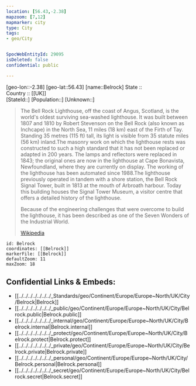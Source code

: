 ```yaml
---
location: [56.43,-2.38] 
mapzoom: [7,12] 
mapmarker: city 
type: City
tags:
- geo/City


SpocWebEntityId: 29095
isDeleted: false
confidential: public

---
```


[geo-lon::-2.38] 
[geo-lat::56.43] 
[name::Belrock] 
State ::  
Country :: [[UK]]  
[StateId::] 
[Population::] 
[Unknown::] 



> The Bell Rock Lighthouse, off the coast of Angus, Scotland, is the world's oldest surviving sea-washed lighthouse. It was built between 1807 and 1810 by Robert Stevenson on the Bell Rock (also known as Inchcape) in the North Sea, 11 miles (18 km) east of the Firth of Tay. Standing 35 metres (115 ft) tall, its light is visible from 35 statute miles (56 km) inland.The masonry work on which the lighthouse rests was constructed to such a high standard that it has not been replaced or adapted in 200 years. The lamps and reflectors were replaced in 1843; the original ones are now in the lighthouse at Cape Bonavista, Newfoundland, where they are currently on display. The working of the lighthouse has been automated since 1988.The lighthouse previously operated in tandem with a shore station, the Bell Rock Signal Tower, built in 1813 at the mouth of Arbroath harbour. Today this building houses the Signal Tower Museum, a visitor centre that offers a detailed history of the lighthouse.
>
> Because of the engineering challenges that were overcome to build the lighthouse, it has been described as one of the Seven Wonders of the Industrial World.
>
> [Wikipedia](https://en.wikipedia.org/wiki/Bell%20Rock%20Lighthouse)


```leaflet
id: Belrock
coordinates: [[Belrock]] 
markerFile: [[Belrock]] 
defaultZoom: 11 
maxZoom: 18
```


## Confidential Links & Embeds: 
- [[../../../../../../../_Standards/geo/Continent/Europe/Europe~North/UK/City/Belrock|Belrock]] 
- [[../../../../../../../_public/geo/Continent/Europe/Europe~North/UK/City/Belrock.public|Belrock.public]] 
- [[../../../../../../../_internal/geo/Continent/Europe/Europe~North/UK/City/Belrock.internal|Belrock.internal]] 
- [[../../../../../../../_protect/geo/Continent/Europe/Europe~North/UK/City/Belrock.protect|Belrock.protect]] 
- [[../../../../../../../_private/geo/Continent/Europe/Europe~North/UK/City/Belrock.private|Belrock.private]] 
- [[../../../../../../../_personal/geo/Continent/Europe/Europe~North/UK/City/Belrock.personal|Belrock.personal]] 
- [[../../../../../../../_secret/geo/Continent/Europe/Europe~North/UK/City/Belrock.secret|Belrock.secret]] 
